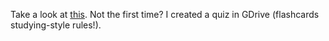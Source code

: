 Take a look at [this](https://www.scala-sbt.org/1.x/docs/index.html).
Not the first time? I created a quiz in GDrive (flashcards studying-style rules!).
